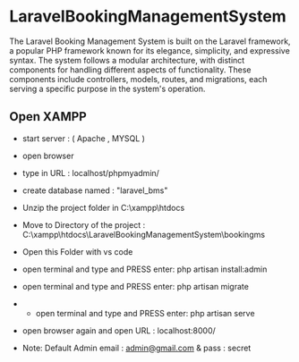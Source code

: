# LaravelBookingManagementSystem
 The Laravel Booking Management System is built on the Laravel framework, a popular PHP framework known for its elegance, simplicity, and expressive syntax. The system follows a modular architecture, with distinct components for handling different aspects of functionality. These components include controllers, models, routes, and migrations, each serving a specific purpose in the system's operation.

## Open XAMPP 
* start server : ( Apache , MYSQL )
* open browser
* type in URL : localhost/phpmyadmin/
* create database named : "laravel_bms"

* Unzip the project folder in C:\xampp\htdocs
* Move to Directory of the project : C:\xampp\htdocs\LaravelBookingManagementSystem\bookingms 
* Open this Folder with vs code

* open terminal and type and PRESS enter: php artisan install:admin
* open terminal and type and PRESS enter: php artisan migrate
* * open terminal and type and PRESS enter: php artisan serve
* open browser again and open URL : localhost:8000/

* Note: Default Admin email : admin@gmail.com  &  pass : secret
